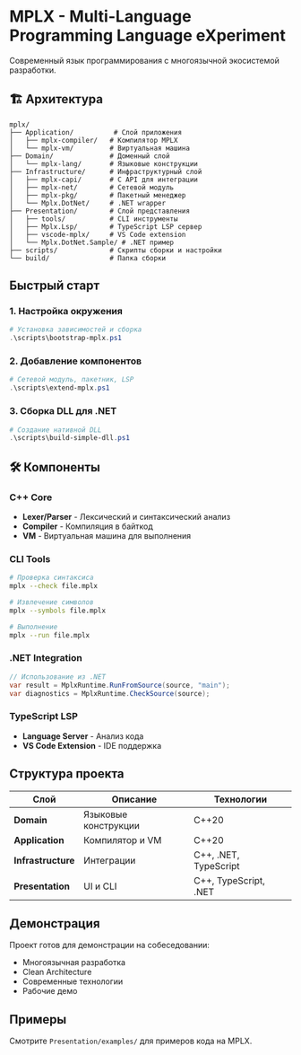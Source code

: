 ﻿# MPLX - Multi-Language Programming Language eXperiment

Современный язык программирования с многоязычной экосистемой разработки.

## 🏗️ Архитектура

```
mplx/
├── Application/          # Слой приложения
│   ├── mplx-compiler/   # Компилятор MPLX
│   └── mplx-vm/         # Виртуальная машина
├── Domain/              # Доменный слой
│   └── mplx-lang/       # Языковые конструкции
├── Infrastructure/      # Инфраструктурный слой
│   ├── mplx-capi/       # C API для интеграции
│   ├── mplx-net/        # Сетевой модуль
│   ├── mplx-pkg/        # Пакетный менеджер
│   └── Mplx.DotNet/     # .NET wrapper
├── Presentation/        # Слой представления
│   ├── tools/           # CLI инструменты
│   ├── Mplx.Lsp/        # TypeScript LSP сервер
│   ├── vscode-mplx/     # VS Code extension
│   └── Mplx.DotNet.Sample/ # .NET пример
├── scripts/             # Скрипты сборки и настройки
└── build/               # Папка сборки
```

##  Быстрый старт

### 1. Настройка окружения
```powershell
# Установка зависимостей и сборка
.\scripts\bootstrap-mplx.ps1
```

### 2. Добавление компонентов
```powershell
# Сетевой модуль, пакетник, LSP
.\scripts\extend-mplx.ps1
```

### 3. Сборка DLL для .NET
```powershell
# Создание нативной DLL
.\scripts\build-simple-dll.ps1
```

## 🛠️ Компоненты

### C++ Core
- **Lexer/Parser** - Лексический и синтаксический анализ
- **Compiler** - Компиляция в байткод
- **VM** - Виртуальная машина для выполнения

### CLI Tools
```bash
# Проверка синтаксиса
mplx --check file.mplx

# Извлечение символов
mplx --symbols file.mplx

# Выполнение
mplx --run file.mplx
```

### .NET Integration
```csharp
// Использование из .NET
var result = MplxRuntime.RunFromSource(source, "main");
var diagnostics = MplxRuntime.CheckSource(source);
```

### TypeScript LSP
- **Language Server** - Анализ кода
- **VS Code Extension** - IDE поддержка

##  Структура проекта

| Слой | Описание | Технологии |
|------|----------|------------|
| **Domain** | Языковые конструкции | C++20 |
| **Application** | Компилятор и VM | C++20 |
| **Infrastructure** | Интеграции | C++, .NET, TypeScript |
| **Presentation** | UI и CLI | C++, TypeScript, .NET |

##  Демонстрация

Проект готов для демонстрации на собеседовании:
-  Многоязычная разработка
-  Clean Architecture
-  Современные технологии
-  Рабочие демо

##  Примеры

Смотрите `Presentation/examples/` для примеров кода на MPLX.